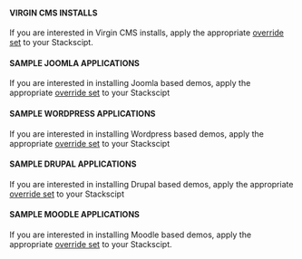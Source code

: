 #### VIRGIN CMS INSTALLS

If you are interested in Virgin CMS installs, apply the appropriate [override set](./VirginCMSDemos.md) to your Stackscipt. 

#### SAMPLE JOOMLA APPLICATIONS

If you are interested in installing Joomla based demos, apply the appropriate [override set](./JoomlaDemos.md) to your Stackscipt 

#### SAMPLE WORDPRESS APPLICATIONS

If you are interested in installing Wordpress based demos, apply the appropriate [override set](./WordpressDemos.md) to your Stackscipt 

#### SAMPLE DRUPAL APPLICATIONS

If you are interested in installing Drupal based demos, apply the appropriate [override set](./DrupalDemos.md) to your Stackscipt 

#### SAMPLE MOODLE APPLICATIONS

If you are interested in installing Moodle based demos, apply the appropriate [override set](./MoodleDemos.md) to your Stackscipt. 
